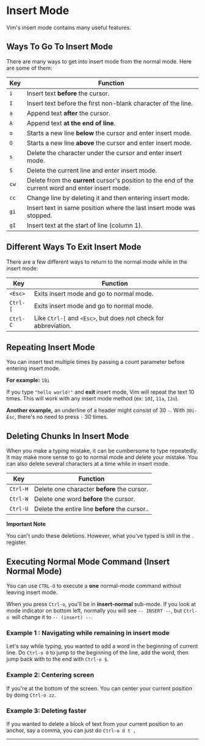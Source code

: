 # Insert Mode

Vim's insert mode contains many useful features.

## Ways To Go To Insert Mode

There are many ways to get into insert mode from the normal mode. Here are some of them:

| Key  | Function                                                                                            |
| ---- | --------------------------------------------------------------------------------------------------- |
| `i ` | Insert text **before** the cursor.                                                                  |
| `I ` | Insert text before the first non-blank character of the line.                                       |
| `a ` | Append text **after** the cursor.                                                                   |
| `A ` | Append text **at the end of line**.                                                                 |
| `o ` | Starts a new line **below** the cursor and enter insert mode.                                       |
| `O ` | Starts a new line **above** the cursor and enter insert mode.                                       |
| `s ` | Delete the character under the cursor and enter insert mode.                                        |
| `S ` | Delete the current line and enter insert mode.                                                      |
| `cw` | Delete from the **current** cursor's position to the end of the current word and enter insert mode. |
| `cc` | Change line by deleting it and then entering insert mode.                                           |
| `gi` | Insert text in same position where the last insert mode was stopped.                                |
| `gI` | Insert text at the start of line (column 1).                                                        |

## Different Ways To Exit Insert Mode

There are a few different ways to return to the normal mode while in the insert mode:

| Key      | Function                                                        |
| -------- | --------------------------------------------------------------- |
| `<Esc> ` | Exits insert mode and go to normal mode.                        |
| `Ctrl-[` | Exits insert mode and go to normal mode.                        |
| `Ctrl-C` | Like `Ctrl-[` and `<Esc>`, but does not check for abbreviation. |

## Repeating Insert Mode

You can insert text multiple times by passing a count parameter before entering insert mode.

**For example:** `10i`

If you type `"hello world!"` and **exit** insert mode, Vim will repeat the text 10 times. This will work with any insert mode method (ex: `10I`, `11a`, `12o`).

**Another example,** an underline of a header might consist of 30 `-`. With `30i- Esc`, there's no need to press `-` 30 times.

## Deleting Chunks In Insert Mode

When you make a typing mistake, it can be cumbersome to type <Backspace> repeatedly. It may make more sense to go to normal mode and delete your mistake. You can also delete several characters at a time while in insert mode.

| Key      | Function                                       |
| -------- | ---------------------------------------------- |
| `Ctrl-H` | Delete one character **before** the cursor.    |
| `Ctrl-W` | Delete one word **before** the cursor.         |
| `Ctrl-U` | Delete the entire line **before** the cursor.. |

**Important Note**

You can't undo these deletions. However, what you've typed is still in the `.` register.

## Executing Normal Mode Command (Insert Normal Mode)

You can use `CTRL-O` to execute a **one** normal-mode command without leaving insert mode.

When you press `Ctrl-o`, you'll be in **insert-normal** sub-mode. If you look at mode indicator on bottom left, normally you will see `-- INSERT --`, but `Ctrl-o `will change it to `-- (insert) --`.

### Example 1 : Navigating while remaining in insert mode

Let's say while typing, you wanted to add a word in the beginning of current line. Do `Ctrl-o 0` to jump to the beginning of the line, add the word, then jump back with to the end with `Ctrl-o $`.

### Example 2: Centering screen

If you're at the bottom of the screen. You can center your current position by doing `Ctrl-o zz`.

### Example 3: Deleting faster

If you wanted to delete a block of text from your current position to an anchor, say a comma, you can just do `Ctrl-o d t ,`

---
